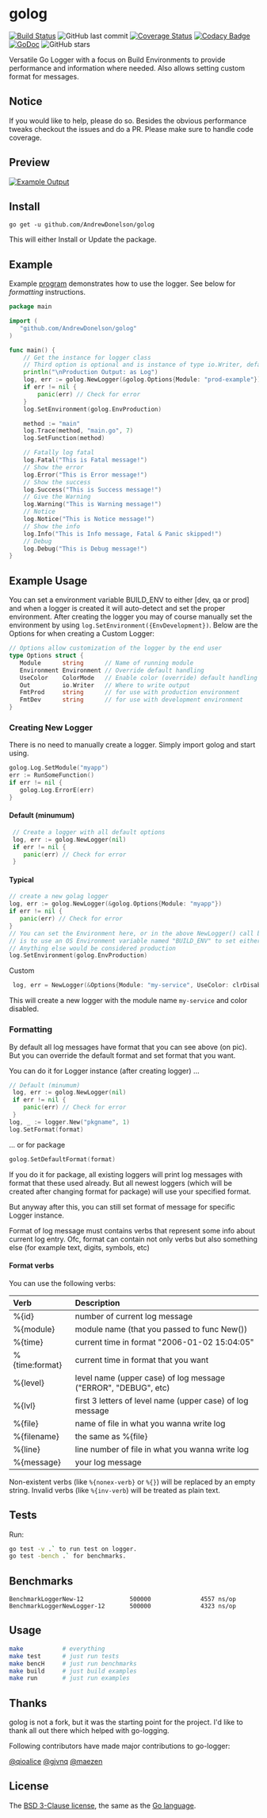 # golog

[![Build Status](https://travis-ci.org/AndrewDonelson/golog.svg?branch=master)](https://travis-ci.org/AndrewDonelson/golog)
![GitHub last commit](https://img.shields.io/github/last-commit/AndrewDonelson/golog)
[![Coverage Status](https://coveralls.io/repos/github/AndrewDonelson/golog/badge.svg)](https://coveralls.io/github/AndrewDonelson/golog)
[![Codacy Badge](https://api.codacy.com/project/badge/Grade/488f571baa13489494fa6002dbdf0897)](https://www.codacy.com/manual/AndrewDonelson/golog?utm_source=github.com&amp;utm_medium=referral&amp;utm_content=AndrewDonelson/golog&amp;utm_campaign=Badge_Grade)
[![GoDoc](https://godoc.org/github.com/AndrewDonelson/golog?status.svg)](http://godoc.org/github.com/AndrewDonelson/golog)
![GitHub stars](https://img.shields.io/github/stars/AndrewDonelson/golog?style=flat)

Versatile Go Logger with a focus on Build Environments to provide performance and information where needed. Also allows setting custom format for messages.

## Notice

If you would like to help, please do so. Besides the obvious performance tweaks checkout the issues and do a PR. Please make sure to handle code coverage.

## Preview

[![Example Output](examples/basic/basic.png)](examples/basic/main.go)

## Install

`go get -u github.com/AndrewDonelson/golog`

This will either Install or Update the package.

## Example

Example [program](examples/basic/main.go) demonstrates how to use the logger. See below for *formatting* instructions.

```go
package main

import (
   "github.com/AndrewDonelson/golog"
)

func main() {
    // Get the instance for logger class
    // Third option is optional and is instance of type io.Writer, defaults to os.Stderr
    println("\nProduction Output: as Log")
    log, err := golog.NewLogger(&golog.Options{Module: "prod-example"})
    if err != nil {
        panic(err) // Check for error
    }
    log.SetEnvironment(golog.EnvProduction)

    method := "main"
    log.Trace(method, "main.go", 7)
    log.SetFunction(method)

    // Fatally log fatal
    log.Fatal("This is Fatal message!")
    // Show the error
    log.Error("This is Error message!")
    // Show the success
    log.Success("This is Success message!")
    // Give the Warning
    log.Warning("This is Warning message!")
    // Notice
    log.Notice("This is Notice message!")
    // Show the info
    log.Info("This is Info message, Fatal & Panic skipped!")
    // Debug
    log.Debug("This is Debug message!")
}
```

## Example Usage

You can set a environment variable BUILD_ENV to either \[dev, qa or prod] and when a logger is created it will auto-detect and set the proper environment. After
creating the logger you may of course manually set the environment by using `log.SetEnvironment({EnvDevelopment})`. Below are the Options for when creating a Custom Logger:

```go
// Options allow customization of the logger by the end user
type Options struct {
   Module      string      // Name of running module
   Environment Environment // Override default handling
   UseColor    ColorMode   // Enable color (override) default handling
   Out         io.Writer   // Where to write output
   FmtProd     string      // for use with production environment
   FmtDev      string      // for use with development environment
}
```

### Creating New Logger

There is no need to manually create a logger. Simply import golog and start using.

```go
golog.Log.SetModule("myapp")
err := RunSomeFunction()
if err != nil {
   golog.Log.ErrorE(err)
}
```

#### Default (minumum)

```go
 // Create a logger with all default options
 log, err := golog.NewLogger(nil)
 if err != nil {
    panic(err) // Check for error
 }
```

#### Typical

```go
// create a new golag logger
log, err := golog.NewLogger(&golog.Options{Module: "myapp"})
if err != nil {
   panic(err) // Check for error
}
// You can set the Environment here, or in the above NewLogger() call but suggested way
// is to use an OS Environment variable named "BUILD_ENV" to set either dev or qa. 
// Anything else would be considered production
log.SetEnvironment(golog.EnvProduction)
```

Custom

```go
 log, err = NewLogger(&Options{Module: "my-service", UseColor: clrDisabled})
 ```

This will create a new logger with the module name `my-service` and color disabled.

### Formatting

By default all log messages have format that you can see above (on pic).
But you can override the default format and set format that you want.

You can do it for Logger instance (after creating logger) ...

```go
// Default (minumum)
 log, err := golog.NewLogger(nil)
 if err != nil {
    panic(err) // Check for error
 }
log, _ := logger.New("pkgname", 1)
log.SetFormat(format)
```

... or for package

```go
golog.SetDefaultFormat(format)
```

If you do it for package, all existing loggers will print log messages with format that these used already. But all newest loggers (which will be created after changing format for package) will use your specified format.

But anyway after this, you can still set format of message for specific Logger instance.

Format of log message must contains verbs that represent some info about current log entry. Ofc, format can contain not only verbs but also something else (for example text, digits, symbols, etc)

#### Format verbs

You can use the following verbs:

| Verb           | Description                                                    |
|:-------------- |:-------------------------------------------------------------- |
| %{id}          | number of current log message                                  |
| %{module}      | module name (that you passed to func New())                    |
| %{time}        | current time in format "2006-01-02 15:04:05"                   |
| %{time:format} | current time in format that you want                           |
| %{level}       | level name (upper case) of log message ("ERROR", "DEBUG", etc) |
| %{lvl}         | first 3 letters of level name (upper case) of log message      |
| %{file}        | name of file in what you wanna write log                       |
| %{filename}    | the same as %{file}                                            |
| %{line}        | line number of file in what you wanna write log                |
| %{message}     | your log message                                               |

Non-existent verbs (like ```%{nonex-verb}``` or ```%{}```) will be replaced by an empty string.
Invalid verbs (like ```%{inv-verb```) will be treated as plain text.

## Tests

Run:
```sh
go test -v .` to run test on logger.
go test -bench .` for benchmarks.
```

## Benchmarks

```text
BenchmarkLoggerNew-12             500000              4557 ns/op
BenchmarkLoggerNewLogger-12       500000              4323 ns/op
```

## Usage
```sh
make           # everything
make test      # just run tests
make bencH     # just run benchmarks
make build     # just build examples
make run       # just run examples
```

## Thanks

golog is not a fork, but it was the starting point for the project.
I'd like to thank all out there which helped with go-logging.

Following contributors have made major contributions to go-logger:

[@qioalice](https://github.com/qioalice)
[@gjvnq](https://github.com/gjvnq)
[@maezen](https://github.com/maezen)

## License

The [BSD 3-Clause license](http://opensource.org/licenses/BSD-3-Clause), the same as the [Go language](http://golang.org/LICENSE).
